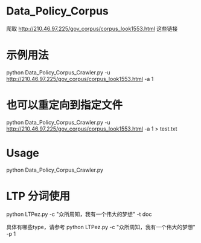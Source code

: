 # Data_Policy_Corpus
爬取 http://210.46.97.225/gov_corpus/corpus_look1553.html 这些链接
# 示例用法
python Data_Policy_Corpus_Crawler.py -u http://210.46.97.225/gov_corpus/corpus_look1553.html -a 1
# 也可以重定向到指定文件
python Data_Policy_Corpus_Crawler.py -u http://210.46.97.225/gov_corpus/corpus_look1553.html -a 1 > test.txt
# Usage
python Data_Policy_Corpus_Crawler.py

# LTP 分词使用
python LTPez.py -c "众所周知，我有一个伟大的梦想" -t doc

具体有哪些type，请参考 python LTPez.py -c "众所周知，我有一个伟大的梦想" -p 1